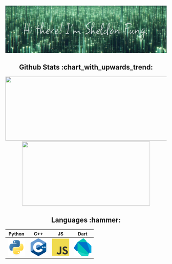 
<p align="center">
  <a href="https://github.com/DenverCoder1">
    <img src="https://raw.githubusercontent.com/SheldonFung98/SheldonFung98/main/Banner.png" alt="Sheldon Fung" /></a>
</p>

<h2 align="center">
  Github Stats :chart_with_upwards_trend:
</h2>

<p align="center">
  <img width="600" height="200" src="https://github-readme-stats.vercel.app/api?username=SheldonFung98&show_icons=true&theme=ambient_gradient&include_all_commits=true">
  <img width="400" height="200" src="https://github-readme-stats.vercel.app/api/top-langs/?username=SheldonFung98&size_weight=0.15&count_weight=0.5&layout=donut&theme=ambient_gradient">
</p>

<h2 align="center">
  Languages :hammer:
</h2>

| Python | C++ | JS | Dart |
|----------|----------|----------|-----|
|  <img src="https://github.com/devicons/devicon/blob/master/icons/python/python-original.svg" title="Python"  alt="Python" width="55" height="55"/> |  <img src="https://github.com/devicons/devicon/blob/master/icons/cplusplus/cplusplus-original.svg" title="CPP"  alt="CPP" width="55" height="55"/> |  <img src="https://github.com/devicons/devicon/blob/master/icons/javascript/javascript-original.svg" title="JavaScript" alt="JavaScript" width="55" height="55"/> | <img src="https://github.com/devicons/devicon/blob/master/icons/dart/dart-original.svg" title="Dart" alt="Dart" width="55" height="55"/>|

